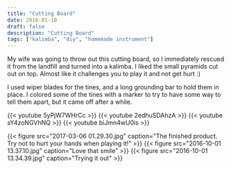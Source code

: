 ```yaml
---
title: "Cutting Board"
date: 2016-01-10
draft: false
description: "Cutting Board"
tags: ["kalimba", "diy", "homemade instrument"]
---
```

My wife was going to throw out this cutting board, so I immediately rescued it from the landfill and turned into a kalimba. I liked the small pyramids cut out on top. Almost like it challenges you to play it and not get hurt :)

I used wiper blades for the tines, and a long grounding bar to hold them in place. I colored some of the tines with a marker to try to have some way to tell them apart, but it came off after a while.

{{< youtube 5yPjW7WHrCc >}}
{{< youtube 2edhuSDAhzA >}}
{{< youtube sY4zoNGVhNQ >}}
{{< youtube biJmn4wU0is >}}

{{< figure src="2017-03-06 01.29.30.jpg" caption="The finished product. Try not to hurt your hands when playing it!" >}}
{{< figure src="2016-10-01 13.37.10.jpg" caption="Love that smile" >}}
{{< figure src="2016-10-01 13.34.39.jpg" caption="Trying it out" >}}
